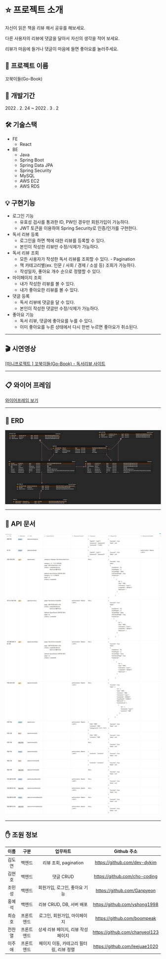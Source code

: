 # ⭐️ 프로젝트 소개

자신이 읽은 책을 리뷰 해서 공유를 해보세요.

다른 사용자의 리뷰에 댓글을 달아서 자신의 생각을 적어 보세요.

리뷰가 마음에 들거나 댓글이 마음에 들면 좋아요를 눌러주세요.

## 🐢 프로젝트 이름

꼬북이들(Go-Book)

## 📆 개발기간

2022 . 2. 24 ~ 2022 . 3 . 2

## 🛠️ 기술스택

- FE
    - React
- BE
    - Java
    - Spring Boot
    - Spring Data JPA
    - Spring Security
    - MySQL
    - AWS EC2
    - AWS RDS

## 💡 구현기능
- 로그인 기능
    - 유효성 검사를 통과한 ID, PW인 경우만 회원가입이 가능하다.
    - JWT 토큰을 이용하여 Spring Security로 인증/인가를 구현한다.
- 독서 리뷰 등록
    - 로그인을 하면 책에 대한 리뷰를 등록할 수 있다.
    - 본인이 작성한 리뷰만 수정/삭제가 가능하다.
- 독서 리뷰 조회
    - 모든 사용자가 작성한 독서 리뷰를 조회할 수 있다. - Pagination
    - 책 카테고리별(ex. 인문 / 사회 / 경제 / 소설 등) 조회가 가능하다.
    - 작성일자, 좋아요 개수 순으로 정렬할 수 있다.
- 마이페이지 조회
    - 내가 작성한 리뷰를 볼 수 있다.
    - 내가 좋아요한 리뷰를 볼 수 있다.
- 댓글 등록
    - 독서 리뷰에 댓글을 달 수 있다.
    - 본인이 작성한 댓글만 수정/삭제가 가능하다.
- 좋아요 기능
    - 독서 리뷰, 댓글에 좋아요를 누를 수 있다.
    - 이미 좋아요를 누른 상태에서 다시 한번 누르면 좋아요가 취소된다.

---

## 🎬 시연영상
[[미니프로젝트 ] 꼬북이들(Go-Book) - 독서리뷰 사이트](https://youtu.be/QDi0Pd_YOK8)

---

## 📋 와이어 프레임

[와이어프레임 보기](https://www.figma.com/file/pXVtDukCzJHbO0VN8O2rjH/Untitled?node-id=0%3A1&t=BDRI1YjfzprBuk7I-1)

---

## 📄 ERD
![img.png](document/erd.png)

---

## 📜 API 문서
![img.png](document/api.png)

---
## ✋ 조원 정보
|이름|  구분   |        업무파트        |           Github 주소           |
|:---:|:-----:|:------------------:|:-----------------------------:|
|김도연|  백엔드  | 리뷰 조회, pagination  |  https://github.com/dev-dykim |
|김현호|  백엔드  |      댓글 CRUD       | https://github.com/cho-coding |
|조민성|  백엔드  | 회원가입, 로그인, 좋아요 기능  |  https://github.com/Ganpyeon  |
|홍예석|  백엔드  | 리뷰 CRUD, DB, 서버 배포 | https://github.com/yshong1998 |
|최승호| 프론트엔드 | 로그인, 회원가입, 마이페이지 |  https://github.com/boompeak  |
|전찬열| 프론트엔드 | 상세 리뷰 페이지, 리뷰 작성 페이지 | https://github.com/chanyeol123 |
|이주애| 프론트엔드 | 페이지 이동, 카테고리 필터링, 리뷰 정렬 | https://github.com/leejuae1020 |

